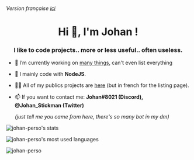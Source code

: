 ###### Version française [ici](https://github.com/johan-perso/johan-perso/blob/main/README.md)

<h1 align="center">Hi 👋, I'm Johan !</h1>
<h3 align="center">I like to code projects.. more or less useful.. often useless.</h3>

- 🔭 I’m currently working on [many things](https://johanstickman.com/project), can't even list everything

- 🌱 I mainly code with **NodeJS**.

- 👨‍💻 All of my publics projects are [here](https://johanstickman.com/project) (but in french for the listing page).

- 📫 If you want to contact me: **Johan#8021 (Discord), @Johan_Stickman (Twitter)**

    *(just tell me you came from here, there's so many bot in my dm)*

<p><img src="https://github-readme-stats.vercel.app/api?username=johan-perso&show_icons=true&locale=en" alt="johan-perso's stats"/></p>

<p><img src="https://github-readme-stats.vercel.app/api/top-langs?username=johan-perso&show_icons=true&locale=en&layout=compact" alt="johan-perso's most used languages"/></p>

<p><img align="center" src="https://github-readme-streak-stats.herokuapp.com/?user=johan-perso&" alt="johan-perso" /></p>
<!-- Made with https://rahuldkjain.github.io/gh-profile-readme-generator -->
